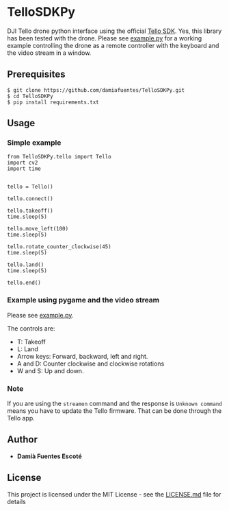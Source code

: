 # TelloSDKPy
DJI Tello drone python interface using the official [Tello SDK](https://dl-cdn.ryzerobotics.com/downloads/tello/20180910/Tello%20SDK%20Documentation%20EN_1.3.pdf). 
Yes, this library has been tested with the drone. 
Please see [example.py](https://github.com/damiafuentes/TelloSDKPy/blob/master/example.py) for a working example controlling the drone as a remote controller with the keyboard and the video stream in a window.  

## Prerequisites

```
$ git clone https://github.com/damiafuentes/TelloSDKPy.git
$ cd TelloSDKPy
$ pip install requirements.txt
```

## Usage

### Simple example

```
from TelloSDKPy.tello import Tello
import cv2
import time


tello = Tello()

tello.connect()

tello.takeoff()
time.sleep(5)

tello.move_left(100)
time.sleep(5)

tello.rotate_counter_clockwise(45)
time.sleep(5)

tello.land()
time.sleep(5)
        
tello.end()
```

### Example using pygame and the video stream
Please see [example.py](https://github.com/damiafuentes/TelloSDKPy/blob/master/example.py). 

The controls are:
- T: Takeoff
- L: Land
- Arrow keys: Forward, backward, left and right.
- A and D: Counter clockwise and clockwise rotations
- W and S: Up and down.

### Note
If you are using the ```streamon``` command and the response is ```Unknown command``` means you have to update the Tello firmware. That can be done through the Tello app.

## Author

* **Damià Fuentes Escoté** 


## License

This project is licensed under the MIT License - see the [LICENSE.md](https://github.com/damiafuentes/TelloSDKPy/blob/master/LICENSE) file for details

